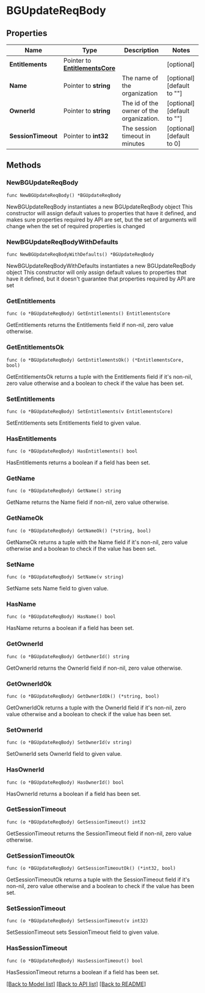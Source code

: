 # BGUpdateReqBody

## Properties

Name | Type | Description | Notes
------------ | ------------- | ------------- | -------------
**Entitlements** | Pointer to [**EntitlementsCore**](EntitlementsCore.md) |  | [optional] 
**Name** | Pointer to **string** | The name of the organization | [optional] [default to ""]
**OwnerId** | Pointer to **string** | The id of the owner of the organization. | [optional] [default to ""]
**SessionTimeout** | Pointer to **int32** | The session timeout in minutes | [optional] [default to 0]

## Methods

### NewBGUpdateReqBody

`func NewBGUpdateReqBody() *BGUpdateReqBody`

NewBGUpdateReqBody instantiates a new BGUpdateReqBody object
This constructor will assign default values to properties that have it defined,
and makes sure properties required by API are set, but the set of arguments
will change when the set of required properties is changed

### NewBGUpdateReqBodyWithDefaults

`func NewBGUpdateReqBodyWithDefaults() *BGUpdateReqBody`

NewBGUpdateReqBodyWithDefaults instantiates a new BGUpdateReqBody object
This constructor will only assign default values to properties that have it defined,
but it doesn't guarantee that properties required by API are set

### GetEntitlements

`func (o *BGUpdateReqBody) GetEntitlements() EntitlementsCore`

GetEntitlements returns the Entitlements field if non-nil, zero value otherwise.

### GetEntitlementsOk

`func (o *BGUpdateReqBody) GetEntitlementsOk() (*EntitlementsCore, bool)`

GetEntitlementsOk returns a tuple with the Entitlements field if it's non-nil, zero value otherwise
and a boolean to check if the value has been set.

### SetEntitlements

`func (o *BGUpdateReqBody) SetEntitlements(v EntitlementsCore)`

SetEntitlements sets Entitlements field to given value.

### HasEntitlements

`func (o *BGUpdateReqBody) HasEntitlements() bool`

HasEntitlements returns a boolean if a field has been set.

### GetName

`func (o *BGUpdateReqBody) GetName() string`

GetName returns the Name field if non-nil, zero value otherwise.

### GetNameOk

`func (o *BGUpdateReqBody) GetNameOk() (*string, bool)`

GetNameOk returns a tuple with the Name field if it's non-nil, zero value otherwise
and a boolean to check if the value has been set.

### SetName

`func (o *BGUpdateReqBody) SetName(v string)`

SetName sets Name field to given value.

### HasName

`func (o *BGUpdateReqBody) HasName() bool`

HasName returns a boolean if a field has been set.

### GetOwnerId

`func (o *BGUpdateReqBody) GetOwnerId() string`

GetOwnerId returns the OwnerId field if non-nil, zero value otherwise.

### GetOwnerIdOk

`func (o *BGUpdateReqBody) GetOwnerIdOk() (*string, bool)`

GetOwnerIdOk returns a tuple with the OwnerId field if it's non-nil, zero value otherwise
and a boolean to check if the value has been set.

### SetOwnerId

`func (o *BGUpdateReqBody) SetOwnerId(v string)`

SetOwnerId sets OwnerId field to given value.

### HasOwnerId

`func (o *BGUpdateReqBody) HasOwnerId() bool`

HasOwnerId returns a boolean if a field has been set.

### GetSessionTimeout

`func (o *BGUpdateReqBody) GetSessionTimeout() int32`

GetSessionTimeout returns the SessionTimeout field if non-nil, zero value otherwise.

### GetSessionTimeoutOk

`func (o *BGUpdateReqBody) GetSessionTimeoutOk() (*int32, bool)`

GetSessionTimeoutOk returns a tuple with the SessionTimeout field if it's non-nil, zero value otherwise
and a boolean to check if the value has been set.

### SetSessionTimeout

`func (o *BGUpdateReqBody) SetSessionTimeout(v int32)`

SetSessionTimeout sets SessionTimeout field to given value.

### HasSessionTimeout

`func (o *BGUpdateReqBody) HasSessionTimeout() bool`

HasSessionTimeout returns a boolean if a field has been set.


[[Back to Model list]](../README.md#documentation-for-models) [[Back to API list]](../README.md#documentation-for-api-endpoints) [[Back to README]](../README.md)



